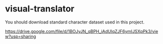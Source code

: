 # visual-translator

You should download standard character dataset used in this project.

<https://drive.google.com/file/d/1BOJyJN_qBPH_iAdUIqZJF6ymIJSXpPk3/view?usp=sharing>
